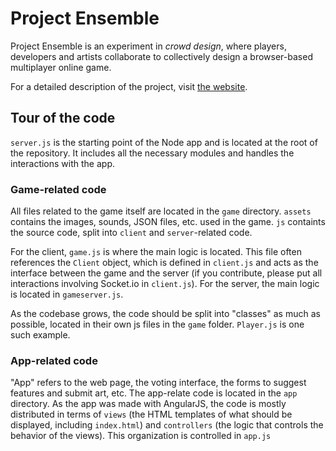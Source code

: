 # Project Ensemble

Project Ensemble is an experiment in *crowd design*, where players, developers and artists collaborate to collectively design a browser-based multiplayer online game.

For a detailed description of the project, visit [the website]().

## Tour of the code

`server.js` is the starting point of the Node app and is located at the root of the repository. It includes all the necessary modules
and handles the interactions with the app.

### Game-related code

All files related to the game itself are located in the `game` directory. `assets` contains the images, sounds, JSON files, etc. used in the game.
`js` containts the source code, split into `client` and `server`-related code.

For the client, `game.js` is where the main logic is located. This file often references the `Client` object, which is defined in `client.js`
and acts as the interface between the game and the server (if you contribute, please put all interactions involving Socket.io in `client.js`).
For the server, the main logic is located in `gameserver.js`.

As the codebase grows, the code should be split into "classes" as much as possible, located in their own js files in the `game` folder.
`Player.js` is one such example.

### App-related code

"App" refers to the web page, the voting interface, the forms to suggest features and submit art, etc. The app-relate code is
located in the `app` directory. As the app was made with AngularJS,
the code is mostly distributed in terms of `views` (the HTML templates of what should be displayed, including `index.html`) and `controllers` (the logic that
controls the behavior of the views). This organization is controlled in `app.js`

